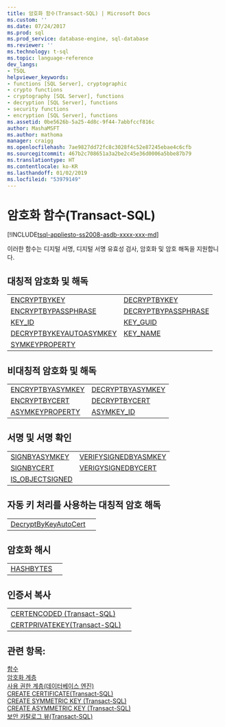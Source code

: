 ```yaml
---
title: 암호화 함수(Transact-SQL) | Microsoft Docs
ms.custom: ''
ms.date: 07/24/2017
ms.prod: sql
ms.prod_service: database-engine, sql-database
ms.reviewer: ''
ms.technology: t-sql
ms.topic: language-reference
dev_langs:
- TSQL
helpviewer_keywords:
- functions [SQL Server], cryptographic
- crypto functions
- cryptography [SQL Server], functions
- decryption [SQL Server], functions
- security functions
- encryption [SQL Server], functions
ms.assetid: 0be5626b-5a25-4d8c-9f44-7abbfccf816c
author: MashaMSFT
ms.author: mathoma
manager: craigg
ms.openlocfilehash: 7ae9827dd72fc8c3028f4c52e87245ebae4c6cfb
ms.sourcegitcommit: 467b2c708651a3a2be2c45e36d0006a5bbe87b79
ms.translationtype: HT
ms.contentlocale: ko-KR
ms.lasthandoff: 01/02/2019
ms.locfileid: "53979149"
---
```

# <a name="cryptographic-functions-transact-sql"></a>암호화 함수(Transact-SQL)
[!INCLUDE[tsql-appliesto-ss2008-asdb-xxxx-xxx-md](../../includes/tsql-appliesto-ss2008-asdb-xxxx-xxx-md.md)]

이러한 함수는 디지털 서명, 디지털 서명 유효성 검사, 암호화 및 암호 해독을 지원합니다.
  
## <a name="symmetric-encryption-and-decryption"></a>대칭적 암호화 및 해독
  
|||  
|-|-|  
|[ENCRYPTBYKEY](../../t-sql/functions/encryptbykey-transact-sql.md)|[DECRYPTBYKEY](../../t-sql/functions/decryptbykey-transact-sql.md)|  
|[ENCRYPTBYPASSPHRASE](../../t-sql/functions/encryptbypassphrase-transact-sql.md)|[DECRYPTBYPASSPHRASE](../../t-sql/functions/decryptbypassphrase-transact-sql.md)|  
|[KEY_ID](../../t-sql/functions/key-id-transact-sql.md)|[KEY_GUID](../../t-sql/functions/key-guid-transact-sql.md)|  
|[DECRYPTBYKEYAUTOASYMKEY](../../t-sql/functions/decryptbykeyautoasymkey-transact-sql.md)|[KEY_NAME](../../t-sql/functions/key-name-transact-sql.md)|  
|[SYMKEYPROPERTY](../../t-sql/functions/symkeyproperty-transact-sql.md)||  
  
## <a name="asymmetric-encryption-and-decryption"></a>비대칭적 암호화 및 해독
  
|||  
|-|-|  
|[ENCRYPTBYASYMKEY](../../t-sql/functions/encryptbyasymkey-transact-sql.md)|[DECRYPTBYASYMKEY](../../t-sql/functions/decryptbyasymkey-transact-sql.md)|  
|[ENCRYPTBYCERT](../../t-sql/functions/encryptbycert-transact-sql.md)|[DECRYPTBYCERT](../../t-sql/functions/decryptbycert-transact-sql.md)|  
|[ASYMKEYPROPERTY](../../t-sql/functions/asymkeyproperty-transact-sql.md)|[ASYMKEY_ID](../../t-sql/functions/asymkey-id-transact-sql.md)|  
  
## <a name="signing-and-signature-verification"></a>서명 및 서명 확인
  
|||  
|-|-|  
|[SIGNBYASYMKEY](../../t-sql/functions/signbyasymkey-transact-sql.md)|[VERIFYSIGNEDBYASMKEY](../../t-sql/functions/verifysignedbyasymkey-transact-sql.md)|  
|[SIGNBYCERT](../../t-sql/functions/signbycert-transact-sql.md)|[VERIGYSIGNEDBYCERT](../../t-sql/functions/verifysignedbycert-transact-sql.md)|  
|[IS_OBJECTSIGNED](../../t-sql/functions/is-objectsigned-transact-sql.md)||  
  
## <a name="symmetric-decryption-with-automatic-key-handling"></a>자동 키 처리를 사용하는 대칭적 암호 해독
  
|||  
|-|-|  
|[DecryptByKeyAutoCert](../../t-sql/functions/decryptbykeyautocert-transact-sql.md)||  
  
## <a name="encryption-hashing"></a>암호화 해시
  
|||  
|-|-|  
|[HASHBYTES](../../t-sql/functions/hashbytes-transact-sql.md)||  
  
## <a name="certificate-copying"></a>인증서 복사
  
|||  
|-|-|  
|[CERTENCODED &#40;Transact-SQL&#41;](../../t-sql/functions/certencoded-transact-sql.md)||  
|[CERTPRIVATEKEY&#40;Transact-SQL&#41;](../../t-sql/functions/certprivatekey-transact-sql.md)||  
  
## <a name="see-also"></a>관련 항목:
[함수](../../t-sql/functions/functions.md)  
[암호화 계층](../../relational-databases/security/encryption/encryption-hierarchy.md)  
[사용 권한 계층&#40;데이터베이스 엔진&#41;](../../relational-databases/security/permissions-hierarchy-database-engine.md)  
[CREATE CERTIFICATE&#40;Transact-SQL&#41;](../../t-sql/statements/create-certificate-transact-sql.md)  
[CREATE SYMMETRIC KEY &#40;Transact-SQL&#41;](../../t-sql/statements/create-symmetric-key-transact-sql.md)  
[CREATE ASYMMETRIC KEY &#40;Transact-SQL&#41;](../../t-sql/statements/create-asymmetric-key-transact-sql.md)  
[보안 카탈로그 뷰&#40;Transact-SQL&#41;](../../relational-databases/system-catalog-views/security-catalog-views-transact-sql.md)
  
  
